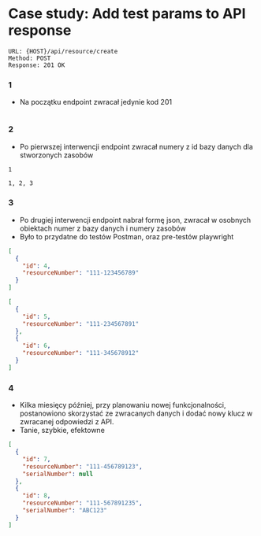 # Case study: Add test params to API response

```text
URL: {HOST}/api/resource/create
Method: POST
Response: 201 OK
```

### 1

* Na początku endpoint zwracał jedynie kod 201

```text
```

### 2

* Po pierwszej interwencji endpoint zwracał numery z id bazy danych dla stworzonych zasobów

```text
1
```

```text
1, 2, 3
```

### 3

* Po drugiej interwencji endpoint nabrał formę json, zwracał w osobnych obiektach numer z bazy danych i numery zasobów
* Było to przydatne do testów Postman, oraz pre-testów playwright

```json
[
  {
    "id": 4, 
    "resourceNumber": "111-123456789"
  }
]
```

```json
[
  {
    "id": 5, 
    "resourceNumber": "111-234567891"
  },
  {
    "id": 6, 
    "resourceNumber": "111-345678912"
  }
]
```

### 4

* Kilka miesięcy później, przy planowaniu nowej funkcjonalności, postanowiono skorzystać ze zwracanych danych i dodać nowy klucz w zwracanej odpowiedzi z API.
* Tanie, szybkie, efektowne

```json
[
  {
    "id": 7, 
    "resourceNumber": "111-456789123",
    "serialNumber": null
  },
  {
    "id": 8, 
    "resourceNumber": "111-567891235",
    "serialNumber": "ABC123"
  }
]
```